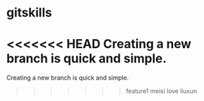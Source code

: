 # gitskills
<<<<<<< HEAD
Creating a new branch is quick and simple.
=======
Creating a new branch is quick and simple. 
>>>>>>> feature1
meisi love liuxun
